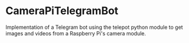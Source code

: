 # CameraPiTelegramBot
Implementation of a Telegram bot using the telepot python module to get images and videos from a Raspberry Pi's camera module.
